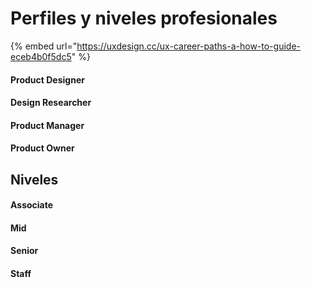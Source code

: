 # Perfiles y niveles profesionales

{% embed url="https://uxdesign.cc/ux-career-paths-a-how-to-guide-eceb4b0f5dc5" %}

#### Product Designer



#### Design Researcher



#### Product Manager



#### Product Owner



## Niveles

#### Associate

#### Mid

#### Senior&#x20;

#### Staff
